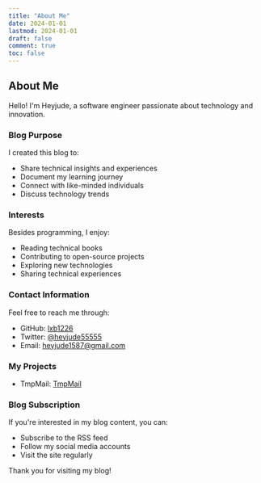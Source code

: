 ```yaml
---
title: "About Me"
date: 2024-01-01
lastmod: 2024-01-01
draft: false
comment: true
toc: false
---
```


## About Me

Hello! I'm Heyjude, a software engineer passionate about technology and innovation.

### Blog Purpose

I created this blog to:

- Share technical insights and experiences
- Document my learning journey
- Connect with like-minded individuals
- Discuss technology trends

### Interests

Besides programming, I enjoy:

- Reading technical books
- Contributing to open-source projects
- Exploring new technologies
- Sharing technical experiences

### Contact Information

Feel free to reach me through:

- GitHub: [lxb1226](https://github.com/lxb1226)
- Twitter: [@heyjude55555](https://twitter.com/heyjude55555)
- Email: heyjude1587@gmail.com

### My Projects
- TmpMail: [TmpMail](https://tmpmail.online)

### Blog Subscription

If you're interested in my blog content, you can:

- Subscribe to the RSS feed
- Follow my social media accounts
- Visit the site regularly

Thank you for visiting my blog!